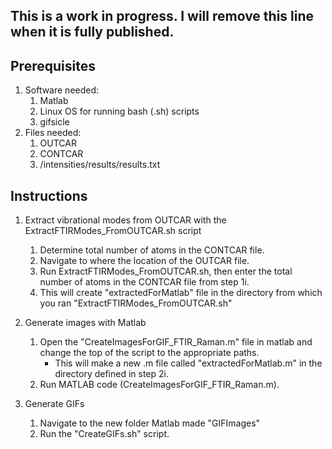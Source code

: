 ## This is a work in progress. I will remove this line when it is fully published.
## Prerequisites
1. Software needed:
    1. Matlab
    2. Linux OS for running bash (.sh) scripts
    3. gifsicle
2. Files needed:
    1. OUTCAR
    2. CONTCAR
    3. /intensities/results/results.txt
   
   
## Instructions
1. Extract vibrational modes from OUTCAR with the ExtractFTIRModes_FromOUTCAR.sh script
    1. Determine total number of atoms in the CONTCAR file.
    2. Navigate to where the location of the  OUTCAR file.
    3. Run ExtractFTIRModes_FromOUTCAR.sh, then enter the total number of atoms in the CONTCAR file from step 1i.
    4. This will create "extractedForMatlab" file in the directory from which you ran "ExtractFTIRModes_FromOUTCAR.sh"


2. Generate images with Matlab
    1. Open the "CreateImagesForGIF_FTIR_Raman.m" file in matlab and change the top of the script to the appropriate paths.
       - This will make a new .m file called "extractedForMatlab.m" in the directory defined in step 2i.
    2. Run MATLAB code (CreateImagesForGIF_FTIR_Raman.m).


3. Generate GIFs
    1. Navigate to the new folder Matlab made "GIFImages"
    2. Run the "CreateGIFs.sh" script.

